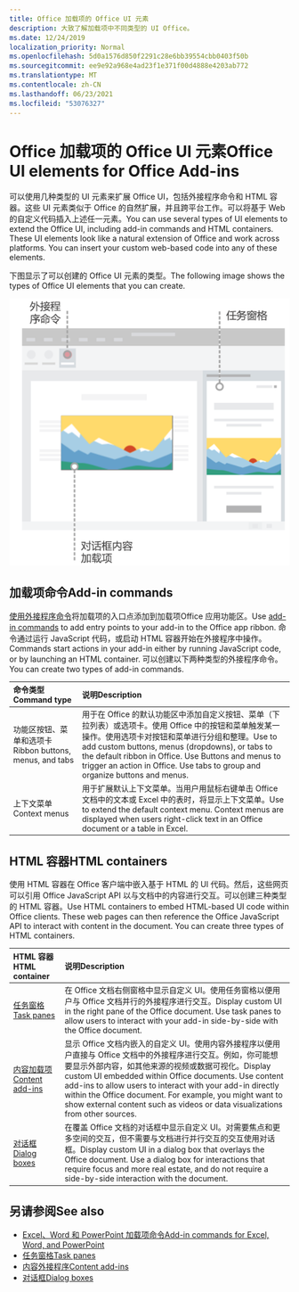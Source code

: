 ```yaml
---
title: Office 加载项的 Office UI 元素
description: 大致了解加载项中不同类型的 UI Office。
ms.date: 12/24/2019
localization_priority: Normal
ms.openlocfilehash: 5d0a1576d850f2291c28e6bb39554cbb0403f50b
ms.sourcegitcommit: ee9e92a968e4ad23f1e371f00d4888e4203ab772
ms.translationtype: MT
ms.contentlocale: zh-CN
ms.lasthandoff: 06/23/2021
ms.locfileid: "53076327"
---
```

# <a name="office-ui-elements-for-office-add-ins"></a><span data-ttu-id="cef7c-103">Office 加载项的 Office UI 元素</span><span class="sxs-lookup"><span data-stu-id="cef7c-103">Office UI elements for Office Add-ins</span></span>

<span data-ttu-id="cef7c-p101">可以使用几种类型的 UI 元素来扩展 Office UI，包括外接程序命令和 HTML 容器。这些 UI 元素类似于 Office 的自然扩展，并且跨平台工作。可以将基于 Web 的自定义代码插入上述任一元素。</span><span class="sxs-lookup"><span data-stu-id="cef7c-p101">You can use several types of UI elements to extend the Office UI, including add-in commands and HTML containers. These UI elements look like a natural extension of Office and work across platforms. You can insert your custom web-based code into any of these elements.</span></span>

<span data-ttu-id="cef7c-107">下图显示了可以创建的 Office UI 元素的类型。</span><span class="sxs-lookup"><span data-stu-id="cef7c-107">The following image shows the types of Office UI elements that you can create.</span></span>

![显示功能区中的外接程序命令、任务窗格以及文档文档中的对话框/内容外接程序的Office图表。](../images/add-in-ui-elements.png)

## <a name="add-in-commands"></a><span data-ttu-id="cef7c-109">加载项命令</span><span class="sxs-lookup"><span data-stu-id="cef7c-109">Add-in commands</span></span>

<span data-ttu-id="cef7c-110">[使用外接程序命令](add-in-commands.md)将加载项的入口点添加到加载项Office 应用功能区。</span><span class="sxs-lookup"><span data-stu-id="cef7c-110">Use [add-in commands](add-in-commands.md) to add entry points to your add-in to the Office app ribbon.</span></span> <span data-ttu-id="cef7c-111">命令通过运行 JavaScript 代码，或启动 HTML 容器开始在外接程序中操作。</span><span class="sxs-lookup"><span data-stu-id="cef7c-111">Commands start actions in your add-in either by running JavaScript code, or by launching an HTML container.</span></span> <span data-ttu-id="cef7c-112">可以创建以下两种类型的外接程序命令。</span><span class="sxs-lookup"><span data-stu-id="cef7c-112">You can create two types of add-in commands.</span></span>

|<span data-ttu-id="cef7c-113">命令类型</span><span class="sxs-lookup"><span data-stu-id="cef7c-113">Command type</span></span>|<span data-ttu-id="cef7c-114">说明</span><span class="sxs-lookup"><span data-stu-id="cef7c-114">Description</span></span>|
|:---------------|:--------------|
|<span data-ttu-id="cef7c-115">功能区按钮、菜单和选项卡</span><span class="sxs-lookup"><span data-stu-id="cef7c-115">Ribbon buttons, menus, and tabs</span></span>|<span data-ttu-id="cef7c-p103">用于在 Office 的默认功能区中添加自定义按钮、菜单（下拉列表）或选项卡。使用 Office 中的按钮和菜单触发某一操作。使用选项卡对按钮和菜单进行分组和整理。</span><span class="sxs-lookup"><span data-stu-id="cef7c-p103">Use to add custom buttons, menus (dropdowns), or tabs to the default ribbon in Office. Use Buttons and menus to trigger an action in Office. Use tabs to group and organize buttons and menus.</span></span>|
|<span data-ttu-id="cef7c-119">上下文菜单</span><span class="sxs-lookup"><span data-stu-id="cef7c-119">Context menus</span></span>| <span data-ttu-id="cef7c-p104">用于扩展默认上下文菜单。当用户用鼠标右键单击 Office 文档中的文本或 Excel 中的表时，将显示上下文菜单。</span><span class="sxs-lookup"><span data-stu-id="cef7c-p104">Use to extend the default context menu. Context menus are displayed when users right-click text in an Office document or a table in Excel.</span></span>|

## <a name="html-containers"></a><span data-ttu-id="cef7c-122">HTML 容器</span><span class="sxs-lookup"><span data-stu-id="cef7c-122">HTML containers</span></span>

<span data-ttu-id="cef7c-p105">使用 HTML 容器在 Office 客户端中嵌入基于 HTML 的 UI 代码。然后，这些网页可以引用 Office JavaScript API 以与文档中的内容进行交互。可以创建三种类型的 HTML 容器。</span><span class="sxs-lookup"><span data-stu-id="cef7c-p105">Use HTML containers to embed HTML-based UI code within Office clients. These web pages can then reference the Office JavaScript API to interact with content in the document. You can create three types of HTML containers.</span></span>

|<span data-ttu-id="cef7c-126">HTML 容器</span><span class="sxs-lookup"><span data-stu-id="cef7c-126">HTML container</span></span>|<span data-ttu-id="cef7c-127">说明</span><span class="sxs-lookup"><span data-stu-id="cef7c-127">Description</span></span>|
|:-----------------|:--------------|
|[<span data-ttu-id="cef7c-128">任务窗格</span><span class="sxs-lookup"><span data-stu-id="cef7c-128">Task panes</span></span>](task-pane-add-ins.md)|<span data-ttu-id="cef7c-p106">在 Office 文档右侧窗格中显示自定义 UI。使用任务窗格以便用户与 Office 文档并行的外接程序进行交互。</span><span class="sxs-lookup"><span data-stu-id="cef7c-p106">Display custom UI in the right pane of the Office document. Use task panes to allow users to interact with your add-in side-by-side with the Office document.</span></span>|
|[<span data-ttu-id="cef7c-131">内容加载项</span><span class="sxs-lookup"><span data-stu-id="cef7c-131">Content add-ins</span></span>](content-add-ins.md)|<span data-ttu-id="cef7c-p107">显示 Office 文档内嵌入的自定义 UI。使用内容外接程序以便用户直接与 Office 文档中的外接程序进行交互。例如，你可能想要显示外部内容，如其他来源的视频或数据可视化。</span><span class="sxs-lookup"><span data-stu-id="cef7c-p107">Display custom UI embedded within Office documents. Use content add-ins to allow users to interact with your add-in directly within the Office document. For example, you might want to show external content such as videos or data visualizations from other sources.</span></span> |
|[<span data-ttu-id="cef7c-135">对话框</span><span class="sxs-lookup"><span data-stu-id="cef7c-135">Dialog boxes</span></span>](dialog-boxes.md)|<span data-ttu-id="cef7c-p108">在覆盖 Office 文档的对话框中显示自定义 UI。对需要焦点和更多空间的交互，但不需要与文档进行并行交互的交互使用对话框。</span><span class="sxs-lookup"><span data-stu-id="cef7c-p108">Display custom UI in a dialog box that overlays the Office document. Use a dialog box for interactions that require focus and more real estate, and do not require a side-by-side interaction with the document.</span></span>|

## <a name="see-also"></a><span data-ttu-id="cef7c-138">另请参阅</span><span class="sxs-lookup"><span data-stu-id="cef7c-138">See also</span></span>

- [<span data-ttu-id="cef7c-139">Excel、Word 和 PowerPoint 加载项命令</span><span class="sxs-lookup"><span data-stu-id="cef7c-139">Add-in commands for Excel, Word, and PowerPoint</span></span>](add-in-commands.md)
- [<span data-ttu-id="cef7c-140">任务窗格</span><span class="sxs-lookup"><span data-stu-id="cef7c-140">Task panes</span></span>](task-pane-add-ins.md)
- [<span data-ttu-id="cef7c-141">内容外接程序</span><span class="sxs-lookup"><span data-stu-id="cef7c-141">Content add-ins</span></span>](content-add-ins.md)
- [<span data-ttu-id="cef7c-142">对话框</span><span class="sxs-lookup"><span data-stu-id="cef7c-142">Dialog boxes</span></span>](dialog-boxes.md)
